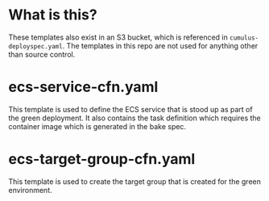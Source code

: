 # What is this?
These templates also exist in an S3 bucket, which is referenced in `cumulus-deployspec.yaml`.  The templates in this repo are not used for anything other than source control.

# ecs-service-cfn.yaml
This template is used to define the ECS service that is stood up as part of the green deployment.  It also contains the task definition which requires the container image which is generated in the bake spec.

# ecs-target-group-cfn.yaml
This template is used to create the target group that is created for the green environment.
